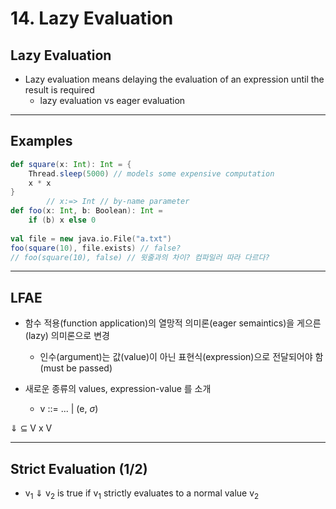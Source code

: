 # 14. Lazy Evaluation
## Lazy Evaluation
- Lazy evaluation means delaying the evaluation of an expression until the result is required
	- lazy evaluation vs eager evaluation

---
## Examples
```scala
def square(x: Int): Int = { 
	Thread.sleep(5000) // models some expensive computation 
	x * x 
} 
		// x:=> Int // by-name parameter
def foo(x: Int, b: Boolean): Int = 
	if (b) x else 0 
	
val file = new java.io.File("a.txt") 
foo(square(10), file.exists) // false?
// foo(square(10), false) // 윗줄과의 차이? 컴파일러 따라 다르다?
```

---
## LFAE
- 함수 적용(function application)의 열망적 의미론(eager semaintics)을 게으른(lazy) 의미론으로 변경
	- 인수(argument)는 값(value)이 아닌 표현식(expression)으로 전달되어야 함(must be passed)

- 새로운 종류의 values, expression-value 를 소개
	- v ::= ... | (e, $\sigma$)

$\Downarrow$ $\subseteq$ V x V  

---
## Strict Evaluation (1/2)
- v<sub>1</sub> $\Downarrow$ v<sub>2</sub> is true if v<sub>1</sub> strictly evaluates to a normal value v<sub>2</sub> 